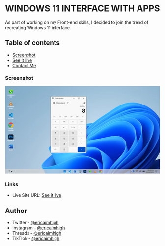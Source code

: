 # WINDOWS 11 INTERFACE WITH APPS

As part of working on my Front-end skills, I decided to join the trend of recreating Windows 11 interface.

## Table of contents

- [Screenshot](#screenshot)
- [See it live](#links)
- [Contact Me](#author)

### Screenshot

![](./screenshot.png)

### Links

- Live Site URL: [See it live](https://order-summary-ericaimhigh.vercel.app/)

## Author

- Twitter - [@ericaimhigh](https://www.twitter.com/ericaimhigh)
- Instagram - [@ericaimhigh](https://www.instagram.com/ericaimhigh_)
- Threads - [@ericaimhigh](https://www.threads.net/ericaimhigh_)
- TikTIok - [@ericaimhigh](https://www.tiktok.com/@ericaimhigh)
